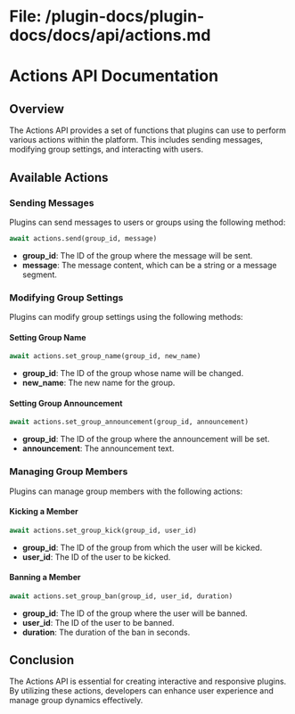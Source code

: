 # File: /plugin-docs/plugin-docs/docs/api/actions.md

# Actions API Documentation

## Overview

The Actions API provides a set of functions that plugins can use to perform various actions within the platform. This includes sending messages, modifying group settings, and interacting with users.

## Available Actions

### Sending Messages

Plugins can send messages to users or groups using the following method:

```python
await actions.send(group_id, message)
```

- **group_id**: The ID of the group where the message will be sent.
- **message**: The message content, which can be a string or a message segment.

### Modifying Group Settings

Plugins can modify group settings using the following methods:

#### Setting Group Name

```python
await actions.set_group_name(group_id, new_name)
```

- **group_id**: The ID of the group whose name will be changed.
- **new_name**: The new name for the group.

#### Setting Group Announcement

```python
await actions.set_group_announcement(group_id, announcement)
```

- **group_id**: The ID of the group where the announcement will be set.
- **announcement**: The announcement text.

### Managing Group Members

Plugins can manage group members with the following actions:

#### Kicking a Member

```python
await actions.set_group_kick(group_id, user_id)
```

- **group_id**: The ID of the group from which the user will be kicked.
- **user_id**: The ID of the user to be kicked.

#### Banning a Member

```python
await actions.set_group_ban(group_id, user_id, duration)
```

- **group_id**: The ID of the group where the user will be banned.
- **user_id**: The ID of the user to be banned.
- **duration**: The duration of the ban in seconds.

## Conclusion

The Actions API is essential for creating interactive and responsive plugins. By utilizing these actions, developers can enhance user experience and manage group dynamics effectively.